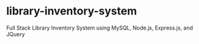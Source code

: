 # library-inventory-system
Full Stack Library Inventory System using MySQL, Node.js, Express.js, and JQuery
